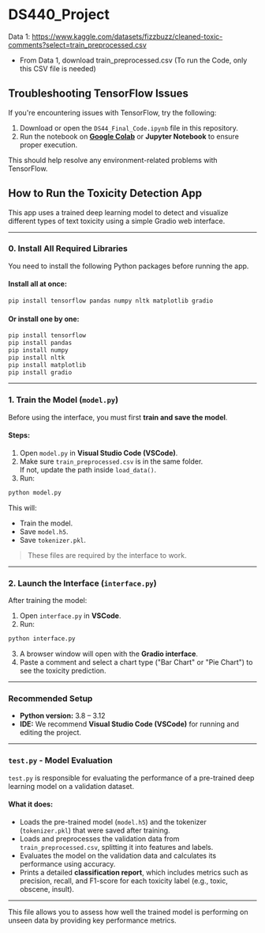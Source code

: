 # DS440_Project

Data 1: https://www.kaggle.com/datasets/fizzbuzz/cleaned-toxic-comments?select=train_preprocessed.csv
- From Data 1, download train_preprocessed.csv (To run the Code, only this CSV file is needed)

## Troubleshooting TensorFlow Issues

If you're encountering issues with TensorFlow, try the following:

1. Download or open the `DS44_Final_Code.ipynb` file in this repository.
2. Run the notebook on **[Google Colab](https://colab.research.google.com/)** or **Jupyter Notebook** to ensure proper execution.

This should help resolve any environment-related problems with TensorFlow.
## How to Run the Toxicity Detection App

This app uses a trained deep learning model to detect and visualize different types of text toxicity using a simple Gradio web interface.

---

### 0. Install All Required Libraries

You need to install the following Python packages before running the app.

#### Install all at once:

```bash
pip install tensorflow pandas numpy nltk matplotlib gradio
```

#### Or install one by one:

```bash
pip install tensorflow
pip install pandas
pip install numpy
pip install nltk
pip install matplotlib
pip install gradio
```
---

### 1. Train the Model (`model.py`)

Before using the interface, you must first **train and save the model**.

#### Steps:

1. Open `model.py` in **Visual Studio Code (VSCode)**.
2. Make sure `train_preprocessed.csv` is in the same folder.  
   If not, update the path inside `load_data()`.
3. Run:

```bash
python model.py
```

This will:
- Train the model.
- Save `model.h5`.
- Save `tokenizer.pkl`.

> These files are required by the interface to work.

---

### 2. Launch the Interface (`interface.py`)

After training the model:

1. Open `interface.py` in **VSCode**.
2. Run:

```bash
python interface.py
```

3. A browser window will open with the **Gradio interface**.
4. Paste a comment and select a chart type ("Bar Chart" or "Pie Chart") to see the toxicity prediction.

---

### Recommended Setup

- **Python version:** 3.8 – 3.12
- **IDE:** We recommend **Visual Studio Code (VSCode)** for running and editing the project.

---

### **`test.py` - Model Evaluation**

`test.py` is responsible for evaluating the performance of a pre-trained deep learning model on a validation dataset.

#### What it does:
- Loads the pre-trained model (`model.h5`) and the tokenizer (`tokenizer.pkl`) that were saved after training.
- Loads and preprocesses the validation data from `train_preprocessed.csv`, splitting it into features and labels.
- Evaluates the model on the validation data and calculates its performance using accuracy.
- Prints a detailed **classification report**, which includes metrics such as precision, recall, and F1-score for each toxicity label (e.g., toxic, obscene, insult).

---

This file allows you to assess how well the trained model is performing on unseen data by providing key performance metrics.


